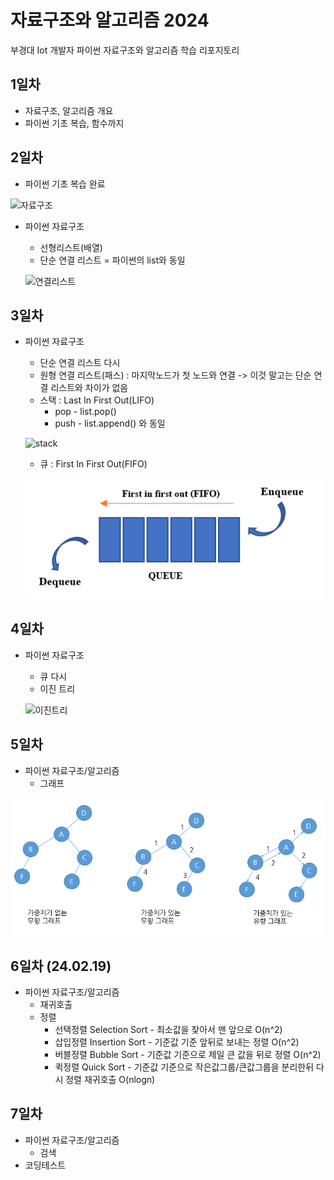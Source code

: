 # 자료구조와 알고리즘 2024
부경대 Iot 개발자 파이썬 자료구조와 알고리즘 학습 리포지토리

## 1일차
- 자료구조, 알고리즘 개요
- 파이썬 기초 복습, 함수까지

## 2일차
- 파이썬 기초 복습 완료

![자료구조](https://t1.daumcdn.net/cfile/tistory/23202B4C53FDC5600C)

- 파이썬 자료구조
    - 선형리스트(배열)
    - 단순 연결 리스트 = 파이썬의 list와 동일

    ![연결리스트](https://upload.wikimedia.org/wikipedia/commons/9/9c/Single_linked_list.png)

## 3일차
- 파이썬 자료구조
    - 단순 연결 리스트 다시
    - 원형 연결 리스트(패스) : 마지막노드가 첫 노드와 연결 -> 이것 말고는 단순 연결 리스트와 차이가 없음
    - 스택 : Last In First Out(LIFO)
        - pop - list.pop()
        - push - list.append() 와 동일

    ![stack](https://cs.lmu.edu/~ray/images/stack.gif)


    - 큐 : First In First Out(FIFO)

    ![queue](https://raw.githubusercontent.com/been2525/ds-and-algorithm-2024/main/images/queue.png)

## 4일차
- 파이썬 자료구조
    - 큐 다시
    - 이진 트리

    ![이진트리](https://kahee.github.io//assets/post_img/tree3.png)

## 5일차
- 파이썬 자료구조/알고리즘
    - 그래프

![그래프개념](https://raw.githubusercontent.com/been2525/ds-and-algorithm-2024/main/images/graph02.png)

## 6일차 (24.02.19)
- 파이썬 자료구조/알고리즘
    - 재귀호출
    - 정렬
        - 선택정렬 Selection Sort - 최소값을 찾아서 맨 앞으로 O(n^2)
        - 삽입정렬 Insertion Sort - 기준값 기준 앞뒤로 보내는 정렬 O(n^2)
        - 버블정렬 Bubble Sort - 기준값 기준으로 제일 큰 값을 뒤로 정렬 O(n^2)
        - 퀵정렬   Quick Sort - 기준값 기준으로 작은값그룹/큰값그룹을 분리한뒤 다시 정렬 재귀호출 O(nlogn)


## 7일차
- 파이썬 자료구조/알고리즘
    - 검색
- 코딩테스트
